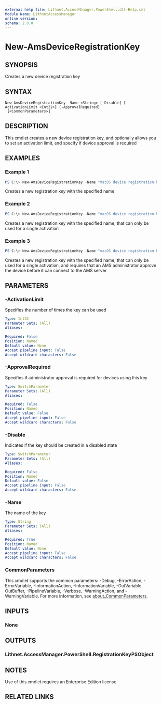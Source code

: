 ```yaml
---
external help file: Lithnet.AccessManager.PowerShell.dll-Help.xml
Module Name: LithnetAccessManager
online version:
schema: 2.0.0
---
```


# New-AmsDeviceRegistrationKey

## SYNOPSIS
Creates a new device registration key

## SYNTAX

```
New-AmsDeviceRegistrationKey -Name <String> [-Disable] [-ActivationLimit <Int32>] [-ApprovalRequired]
 [<CommonParameters>]
```

## DESCRIPTION
This cmdlet creates a new device registration key, and optionally allows you to set an activation limit, and specify if device approval is required

## EXAMPLES

### Example 1
```powershell
PS C:\> New-AmsDeviceRegistrationKey -Name "macOS device registration key"
```

Creates a new registration key with the specified name

### Example 2
```powershell
PS C:\> New-AmsDeviceRegistrationKey -Name "macOS device registration key" -ActivationLimit 1
```

Creates a new registration key with the specified name, that can only be used for a single activation

### Example 3
```powershell
PS C:\> New-AmsDeviceRegistrationKey -Name "macOS device registration key" -ActivationLimit 1 -ApprovalRequired
```

Creates a new registration key with the specified name, that can only be used for a single activation, and requires that an AMS administrator approve the device before it can connect to the AMS server

## PARAMETERS

### -ActivationLimit
Specifies the number of times the key can be used

```yaml
Type: Int32
Parameter Sets: (All)
Aliases:

Required: False
Position: Named
Default value: None
Accept pipeline input: False
Accept wildcard characters: False
```

### -ApprovalRequired
Specifies if administrator approval is required for devices using this key

```yaml
Type: SwitchParameter
Parameter Sets: (All)
Aliases:

Required: False
Position: Named
Default value: False
Accept pipeline input: False
Accept wildcard characters: False
```

### -Disable
Indicates if the key should be created in a disabled state

```yaml
Type: SwitchParameter
Parameter Sets: (All)
Aliases:

Required: False
Position: Named
Default value: False
Accept pipeline input: False
Accept wildcard characters: False
```

### -Name
The name of the key

```yaml
Type: String
Parameter Sets: (All)
Aliases:

Required: True
Position: Named
Default value: None
Accept pipeline input: False
Accept wildcard characters: False
```

### CommonParameters
This cmdlet supports the common parameters: -Debug, -ErrorAction, -ErrorVariable, -InformationAction, -InformationVariable, -OutVariable, -OutBuffer, -PipelineVariable, -Verbose, -WarningAction, and -WarningVariable. For more information, see [about_CommonParameters](http://go.microsoft.com/fwlink/?LinkID=113216).

## INPUTS

### None
## OUTPUTS

### Lithnet.AccessManager.PowerShell.RegistrationKeyPSObject
## NOTES
Use of this cmdlet requires an Enterprise Edition license.

## RELATED LINKS

